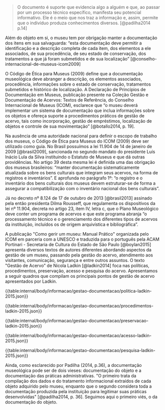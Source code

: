 > O documento é suporte que evidencia algo a alguém e que, ao passar por um processo técnico específico, manifesta seu potencial informativo. Ele é o meio que nos traz a informação e, assim, permite que o indivíduo produza conhecimentos diversos. [@padilha2014 p.14]

Além do objeto em si, o museu tem por obrigação manter a documentação dos itens em sua salvaguarda: “esta documentação deve permitir a identificação e a descrição completa de cada item, dos elementos a ele associados, de sua procedência, de seu estado de conservação, dos tratamentos a que já foram submetidos e de sua localização” [@conselho-internacional-de-museus-icom2009]

O Código de Ética para Museus (2009) define que a documentação museológica deve abranger a descrição, os elementos associados, procedência, informações sobre o estado de conservação, tratamentos submetidos e histórico de localização. A Declaração de Princípios de Documentação em Museus, publicação presente na Coleção Gestão e Documentação de Acervos: Textos de Referência, do Conselho Internacional de Museus (ICOM), esclarece que “o museu deverá implementar um sistema de documentação que inclua informações sobre os objetos e ofereça suporte a procedimentos práticos de gestão de acervo, tais como incorporação, gestão de empréstimos, localização de objetos e controle de sua movimentação” [@botallo2014, p. 19].

Na ausência de uma autoridade nacional para definir o escopo de trabalho dos museus, o Código de Ética para Museus do ICOM (2009) deve ser utilizado como guia. No Brasil possuímos a lei 11.904 de 14 de janeiro de 2009 [@brasil2009], sancionada no segundo mandato do presidente Luís Inácio Lula da Silva instituindo o Estatuto de Museus e que dá outras providências. No artigo 39 desta mesma lei é definida uma das obrigação dos museus brasileiros: “manter documentação sistematicamente atualizada sobre os bens culturais que integram seus acervos, na forma de registros e inventários”. E aprofunda no parágrafo 1º: “o registro e o inventário dos bens culturais dos museus devem estruturar-se de forma a assegurar a compatibilização com o inventário nacional dos bens culturais”.

Já no decreto nº 8.124 de 17 de outubro de 2013 [@brasil2013] assinado pela então presidenta Dilma Rousseff, que regulamenta os dispositivos da lei nº 11.904, decreta no artigo 23, item IV, letra c, que o Plano Museológico deve conter um programa de acervos e que este programa abranja “o processamento técnico e o gerenciamento dos diferentes tipos de acervos da instituição, incluídos os de origem arquivística e bibliográfica”.

A publicação "Como gerir um museu: Manual Prático" organizada pelo ICOM em parceria com a UNESCO e traduzida para o português pela ACAM Portinari - Secretaria de Cultura do Estado de São Paulo [@boylan2015] apresenta diversos textos de autores diferentes abordando aspectos da gestão de um museu, passando pela gestão do acervo, atendimento aos visitantes, comunicação, segurança e entre outros assuntos. O texto "Gestão de Acervo" de Nicola Ladkin [@ladkin2014] foca nas políticas, procedimentos, preservação, acesso e pesquisa do acervo. Apresentamos a seguir quadros que compilam os principais pontos de gestão de acervo apresentados por Ladkin.

{{table:internal/body/informacao/gestao-documentacao/politica-ladkin-2015.json}}

{{table:internal/body/informacao/gestao-documentacao/procedimentos-ladkin-2015.json}}

{{table:internal/body/informacao/gestao-documentacao/preservacao-ladkin-2015.json}}

{{table:internal/body/informacao/gestao-documentacao/acesso-ladkin-2015.json}}

{{table:internal/body/informacao/gestao-documentacao/pesquisa-ladkin-2015.json}}

Ainda, como esclarecido por Padilha (2014, p.36), a documentação museológica pode ser de dois vieses: documentação do objeto e a documentação das práticas administrativas. "O primeiro trata da compilação dos dados e do tratamento informacional extraídos de cada objeto adquirido pelo museu, enquanto que o segundo considera toda a documentação produzida pela instituição para legitimar suas práticas desenvolvidas" [@padilha2014, p. 36]. Seguimos aqui o primeiro viés, o da documentação do objeto.

